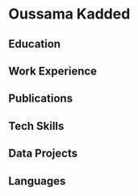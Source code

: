 # Oussama Kadded

## Education


## Work Experience


## Publications


## Tech Skills


## Data Projects


## Languages
